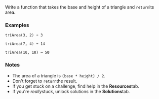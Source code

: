 Write a function that takes the base and height of a triangle and `return`its area.


### Examples ###
    triArea(3, 2) ➞ 3

    triArea(7, 4) ➞ 14

    triArea(10, 10) ➞ 50


### Notes ###
*   The area of a triangle is `(base * height) / 2`.
*   Don't forget to `return`the result.
*   If you get stuck on a challenge, find help in the **Resources**tab.
*   If you're *really*stuck, unlock solutions in the **Solutions**tab.